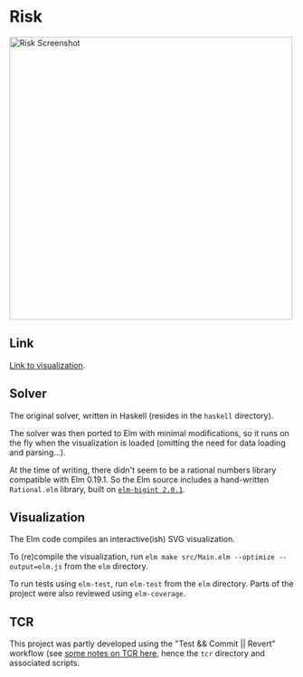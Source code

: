 
# Risk

<img title="Risk Screenshot" width="500" src="https://tarokuriyama.com/projects/risk/images/risk_screenshot.png"> 
    
## Link

[Link to visualization](https://tarokuriyama.com/projects/risk.php).

## Solver

The original solver, written in Haskell (resides in the `haskell` directory). 

The solver was then ported to Elm with minimal modifications, so it runs on the fly when the visualization is loaded (omitting the need for data loading and parsing...).

At the time of writing, there didn't seem to be a rational numbers library compatible with Elm 0.19.1. So the Elm source includes a hand-written `Rational.elm` library, built on [`elm-bigint 2.0.1`](https://package.elm-lang.org/packages/cmditch/elm-bigint/latest/).
    
    
## Visualization

The Elm code compiles an interactive(ish) SVG visualization. 

To (re)compile the visualization, run `elm make src/Main.elm --optimize --output=elm.js` from the `elm` directory.

To run tests using `elm-test`, run `elm-test` from the `elm` directory. Parts of the project were also reviewed using `elm-coverage`.

## TCR

This project was partly developed using the "Test && Commit || Revert" workflow (see [some notes on TCR here](https://learning.tarokuriyama.com/2020/09/trying-tcr.html), hence the `tcr` directory and associated scripts.

